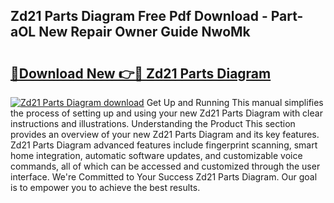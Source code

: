 ## Zd21 Parts Diagram Free Pdf Download - Part-aOL New Repair Owner Guide NwoMk

# <h2><a href="http://dfse70.blite.top/?on=Zd21+Parts+Diagram">🔗Download New 👉🔴 Zd21 Parts Diagram</a></h2>

[![Zd21 Parts Diagram download](https://i.imgur.com/lujVjoI.png)](http://dfse70.blite.top/?on=Zd21+Parts+Diagram)
Get Up and Running This manual simplifies the process of setting up and using your new Zd21 Parts Diagram with clear instructions and illustrations. Understanding the Product This section provides an overview of your new Zd21 Parts Diagram and its key features. Zd21 Parts Diagram advanced features include fingerprint scanning, smart home integration, automatic software updates, and customizable voice commands, all of which can be accessed and customized through the user interface. We're Committed to Your Success Zd21 Parts Diagram. Our goal is to empower you to achieve the best results.
